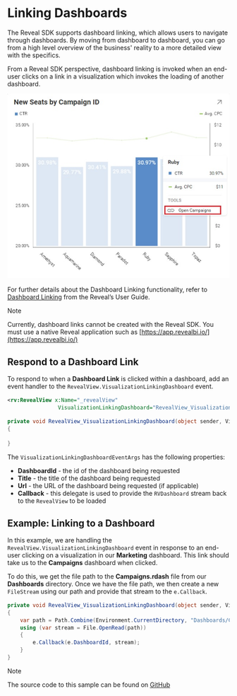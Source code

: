 # Linking Dashboards

The Reveal SDK supports dashboard linking, which allows users to navigate through dashboards. By moving from dashboard to dashboard, you can go from a high level overview of the business' reality to a more detailed view with the specifics.

From a Reveal SDK perspective, dashboard linking is invoked when an end-user clicks on a link in a visualization which invokes the loading of another dashboard.

![](images/linking-open-campaigns.jpg)

For further details about the Dashboard Linking functionality, refer to [Dashboard Linking](../dashboards/dashboard-linking.md) from the Reveal’s User Guide.

> [!NOTE]
> Currently, dashboard links cannot be created with the Reveal SDK. You must use a native Reveal application such as [https://app.revealbi.io/](https://app.revealbi.io/)

## Respond to a Dashboard Link

To respond to when a **Dashboard Link** is clicked within a dashboard, add an event handler to the `RevealView.VisualizationLinkingDashboard` event.

```xml
<rv:RevealView x:Name="_revealView" 
                VisualizationLinkingDashboard="RevealView_VisualizationLinkingDashboard" />
```

```cs
private void RevealView_VisualizationLinkingDashboard(object sender, VisualizationLinkingDashboardEventArgs e)
{

}
```
The `VisualizationLinkingDashboardEventArgs` has the following properties:
- **DashboardId** - the id of the dashboard being requested
- **Title** - the title of the dashboard being requested
- **Url** - the URL of the dashboard being requested (if applicable)
- **Callback** - this delegate is used to provide the `RVDashboard` stream back to the `RevealView` to be loaded

## Example: Linking to a Dashboard

In this example, we are handling the `RevealView.VisualizationLinkingDashboard` event in response to an end-user clicking on a visualization in our **Marketing** dashboard. This link should take us to the **Campaigns** dashboard when clicked.

To do this, we get the file path to the **Campaigns.rdash** file from our **Dashboards** directory. Once we have the file path, we then create a new `FileStream` using our path and provide that stream to the `e.Callback`.

```cs
private void RevealView_VisualizationLinkingDashboard(object sender, VisualizationLinkingDashboardEventArgs e)
{
    var path = Path.Combine(Environment.CurrentDirectory, "Dashboards/Campaigns.rdash");
    using (var stream = File.OpenRead(path))
    {
        e.Callback(e.DashboardId, stream);
    }
}
```

> [!NOTE]
> The source code to this sample can be found on [GitHub](https://github.com/RevealBi/sdk-samples-wpf/tree/master/LinkingDashboards)